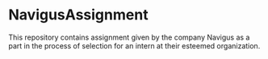 # NavigusAssignment
This repository contains assignment given by the company Navigus as a part in the process of selection for an intern at their esteemed organization.
